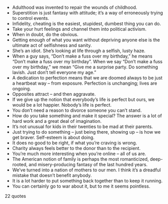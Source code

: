  - Adulthood was invented to repair the wounds of childhood.
 - Superstition is just fantasy with attitude; it’s a way of erroneously trying to control events.
 - Infidelity, cheating is the easiest, stupidest, dumbest thing you can do.
 - Take your hurt feelings and channel them into political activism.
 - When in doubt, do the obvious.
 - Getting enough of what you want without depriving anyone else is the ultimate act of selfishness and sanity.
 - She’s an idiot. She’s looking at life through a selfish, lusty haze.
 - When a guy says, “Don’t make a fuss over my birthday,” he means “Don’t make a fuss over my birthday”. When we say “Don’t make a fuss over my birthday,” we mean “Give me a surprise party. Do something lavish. Just don’t tell everyone my age.”
 - A dedication to perfection means that we are doomed always to be just a heartbeat way – from exposure. Perfection is unchanging; lives are ongoing.
 - Opposites attract – and then aggravate.
 - If we give up the notion that everybody’s life is perfect but ours, we would be a lot happier. Nobody’s life is perfect.
 - You don’t need a reason to divorce someone you can’t stand.
 - How do you take something and make it special? The answer is a lot of hard work and a great deal of imagination.
 - It’s not unusual for kids in their twenties to be mad at their parents.
 - Just trying to do something – just being there, showing up – is how we get braver. Self-esteem is about doing.
 - It does no good to be right, if what you’re craving is wrong.
 - Charity always feels better to the donor than to the recipient.
 - You’re much more interesting when you’re online – all of us are.
 - The American notion of family is perhaps the most romanticized, deep-rooted, and misery-producing fantasy of the last hundred years.
 - We’ve turned into a nation of mothers to our men. I think it’s a dreadful mistake that doesn’t benefit anybody.
 - It is a lot harder to put something back together than to keep it running.
 - You can certainly go to war about it, but to me it seems pointless.

22 quotes